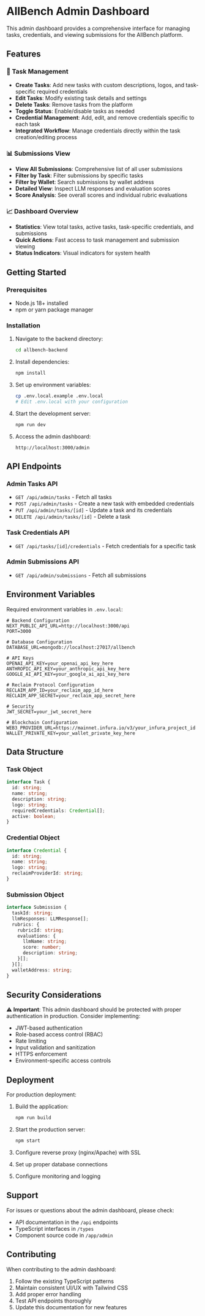 # AllBench Admin Dashboard

This admin dashboard provides a comprehensive interface for managing tasks, credentials, and viewing submissions for the AllBench platform.

## Features

### 🎯 Task Management
- **Create Tasks**: Add new tasks with custom descriptions, logos, and task-specific required credentials
- **Edit Tasks**: Modify existing task details and settings
- **Delete Tasks**: Remove tasks from the platform
- **Toggle Status**: Enable/disable tasks as needed
- **Credential Management**: Add, edit, and remove credentials specific to each task
- **Integrated Workflow**: Manage credentials directly within the task creation/editing process

### 📊 Submissions View
- **View All Submissions**: Comprehensive list of all user submissions
- **Filter by Task**: Filter submissions by specific tasks
- **Filter by Wallet**: Search submissions by wallet address
- **Detailed View**: Inspect LLM responses and evaluation scores
- **Score Analysis**: See overall scores and individual rubric evaluations

### 📈 Dashboard Overview
- **Statistics**: View total tasks, active tasks, task-specific credentials, and submissions
- **Quick Actions**: Fast access to task management and submission viewing
- **Status Indicators**: Visual indicators for system health

## Getting Started

### Prerequisites
- Node.js 18+ installed
- npm or yarn package manager

### Installation

1. Navigate to the backend directory:
   ```bash
   cd allbench-backend
   ```

2. Install dependencies:
   ```bash
   npm install
   ```

3. Set up environment variables:
   ```bash
   cp .env.local.example .env.local
   # Edit .env.local with your configuration
   ```

4. Start the development server:
   ```bash
   npm run dev
   ```

5. Access the admin dashboard:
   ```
   http://localhost:3000/admin
   ```

## API Endpoints

### Admin Tasks API
- `GET /api/admin/tasks` - Fetch all tasks
- `POST /api/admin/tasks` - Create a new task with embedded credentials
- `PUT /api/admin/tasks/[id]` - Update a task and its credentials
- `DELETE /api/admin/tasks/[id]` - Delete a task

### Task Credentials API
- `GET /api/tasks/[id]/credentials` - Fetch credentials for a specific task

### Admin Submissions API
- `GET /api/admin/submissions` - Fetch all submissions

## Environment Variables

Required environment variables in `.env.local`:

```env
# Backend Configuration
NEXT_PUBLIC_API_URL=http://localhost:3000/api
PORT=3000

# Database Configuration
DATABASE_URL=mongodb://localhost:27017/allbench

# API Keys
OPENAI_API_KEY=your_openai_api_key_here
ANTHROPIC_API_KEY=your_anthropic_api_key_here
GOOGLE_AI_API_KEY=your_google_ai_api_key_here

# Reclaim Protocol Configuration
RECLAIM_APP_ID=your_reclaim_app_id_here
RECLAIM_APP_SECRET=your_reclaim_app_secret_here

# Security
JWT_SECRET=your_jwt_secret_here

# Blockchain Configuration
WEB3_PROVIDER_URL=https://mainnet.infura.io/v3/your_infura_project_id
WALLET_PRIVATE_KEY=your_wallet_private_key_here
```

## Data Structure

### Task Object
```typescript
interface Task {
  id: string;
  name: string;
  description: string;
  logo: string;
  requiredCredentials: Credential[];
  active: boolean;
}
```

### Credential Object
```typescript
interface Credential {
  id: string;
  name: string;
  logo: string;
  reclaimProviderId: string;
}
```

### Submission Object
```typescript
interface Submission {
  taskId: string;
  llmResponses: LLMResponse[];
  rubrics: {
    rubricId: string;
    evaluations: {
      llmName: string;
      score: number;
      description: string;
    }[];
  }[];
  walletAddress: string;
}
```

## Security Considerations

⚠️ **Important**: This admin dashboard should be protected with proper authentication in production. Consider implementing:

- JWT-based authentication
- Role-based access control (RBAC)
- Rate limiting
- Input validation and sanitization
- HTTPS enforcement
- Environment-specific access controls

## Deployment

For production deployment:

1. Build the application:
   ```bash
   npm run build
   ```

2. Start the production server:
   ```bash
   npm start
   ```

3. Configure reverse proxy (nginx/Apache) with SSL
4. Set up proper database connections
5. Configure monitoring and logging

## Support

For issues or questions about the admin dashboard, please check:
- API documentation in the `/api` endpoints
- TypeScript interfaces in `/types`
- Component source code in `/app/admin`

## Contributing

When contributing to the admin dashboard:
1. Follow the existing TypeScript patterns
2. Maintain consistent UI/UX with Tailwind CSS
3. Add proper error handling
4. Test API endpoints thoroughly
5. Update this documentation for new features